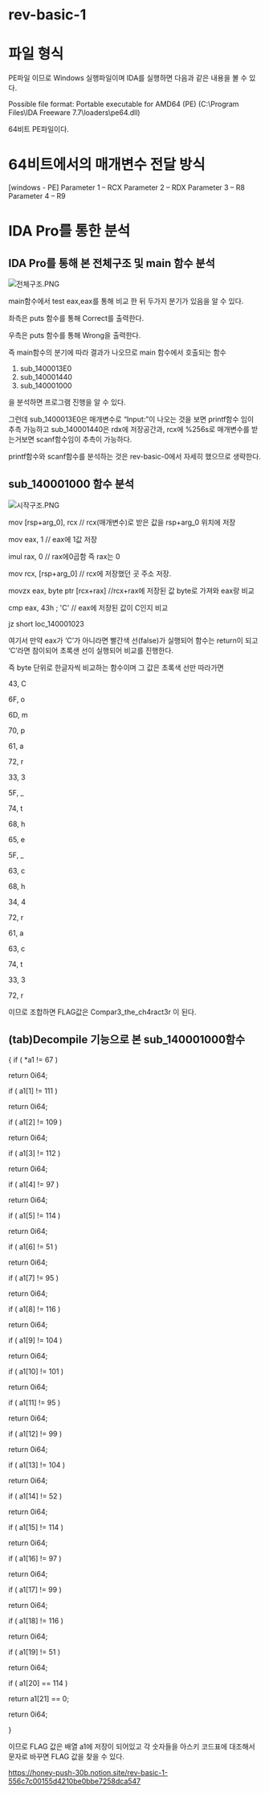 # rev-basic-1

# 파일 형식

PE파일 이므로 Windows 실행파일이며 IDA를 실행하면 다음과 같은 내용을 볼 수 있다.

Possible file format: Portable executable for AMD64 (PE) (C:\Program Files\IDA Freeware 7.7\loaders\pe64.dll)

64비트 PE파일이다.

# 64비트에서의 매개변수 전달 방식

[windows - PE]
Parameter 1 – RCX
Parameter 2 – RDX
Parameter 3 – R8
Parameter 4 – R9

# IDA Pro를 통한 분석

## IDA Pro를 통해 본 전체구조 및 main 함수 분석

![전체구조.PNG](https://s3-us-west-2.amazonaws.com/secure.notion-static.com/3132437a-e398-4781-9473-f000bdffb581/전체구조.png)

main함수에서 test eax,eax를 통해 비교 한 뒤 두가지 분기가 있음을 알 수 있다. 

좌측은 puts 함수를 통해 Correct를 출력한다.

우측은 puts 함수를 통해 Wrong을 출력한다.

즉 main함수의 분기에 따라 결과가 나오므로 main 함수에서 호출되는 함수

1. sub_1400013E0
2. sub_140001440
3. sub_140001000

을 분석하면 프로그램 진행을 알 수 있다.

그런데 sub_1400013E0은 매개변수로 “Input:”이 나오는 것을 보면 printf함수 임이 추측 가능하고 sub_140001440은 rdx에 저장공간과, rcx에 %256s로 매개변수를 받는거보면 scanf함수임이 추측이 가능하다.

printf함수와 scanf함수를 분석하는 것은 rev-basic-0에서 자세히 했으므로 생략한다.

## sub_140001000 함수 분석

![시작구조.PNG](https://s3-us-west-2.amazonaws.com/secure.notion-static.com/180fed0e-8cbc-48f6-bc41-9d05b5bafc28/시작구조.png)

mov     [rsp+arg_0], rcx  // rcx(매개변수)로 받은 값을 rsp+arg_0 위치에 저장

mov     eax, 1                 // eax에 1값 저장

imul    rax, 0                  // rax에0곱함 즉 rax는 0

mov     rcx, [rsp+arg_0] // rcx에 저장했던 곳 주소 저장.

movzx   eax, byte ptr [rcx+rax] //rcx+rax에 저장된 값 byte로 가져와 eax랑 비교

cmp     eax, 43h ; 'C' // eax에 저장된 값이 C인지 비교

jz      short loc_140001023


여기서 만약 eax가 ‘C’가 아니라면 빨간색 선(false)가 실행되어 함수는 return이 되고 ‘C’라면 참이되어 초록샌 선이 실행되어 비교를 진행한다.

즉 byte 단위로 한글자씩 비교하는 함수이며 그 값은 초록색 선만 따라가면 

43, C

6F, o

6D, m

70, p

61, a

72, r

33, 3

5F, _ 

74, t

68, h

65, e

5F, _

63, c

68, h

34, 4

72, r

61, a

63, c

74, t

33, 3

72, r

이므로 조합하면 FLAG값은 Compar3_the_ch4ract3r 이 된다.

## (tab)Decompile 기능으로 본 sub_140001000함수

{
if ( *a1 != 67 )

return 0i64;

if ( a1[1] != 111 )

return 0i64;

if ( a1[2] != 109 )

return 0i64;

if ( a1[3] != 112 )

return 0i64;

if ( a1[4] != 97 )

return 0i64;

if ( a1[5] != 114 )

return 0i64;

if ( a1[6] != 51 )

return 0i64;

if ( a1[7] != 95 )

return 0i64;

if ( a1[8] != 116 )

return 0i64;

if ( a1[9] != 104 )

return 0i64;

if ( a1[10] != 101 )

return 0i64;

if ( a1[11] != 95 )

return 0i64;

if ( a1[12] != 99 )

return 0i64;

if ( a1[13] != 104 )

return 0i64;

if ( a1[14] != 52 )

return 0i64;

if ( a1[15] != 114 )

return 0i64;

if ( a1[16] != 97 )

return 0i64;

if ( a1[17] != 99 )

return 0i64;

if ( a1[18] != 116 )

return 0i64;

if ( a1[19] != 51 )

return 0i64;

if ( a1[20] == 114 )

return a1[21] == 0;

return 0i64;

}

이므로 FLAG 값은 배열 a1에 저장이 되어있고 각 숫자들을 아스키 코드표에 대조해서 문자로 바꾸면 FLAG 값을 찾을 수 있다.

https://honey-push-30b.notion.site/rev-basic-1-556c7c00155d4210be0bbe7258dca547
